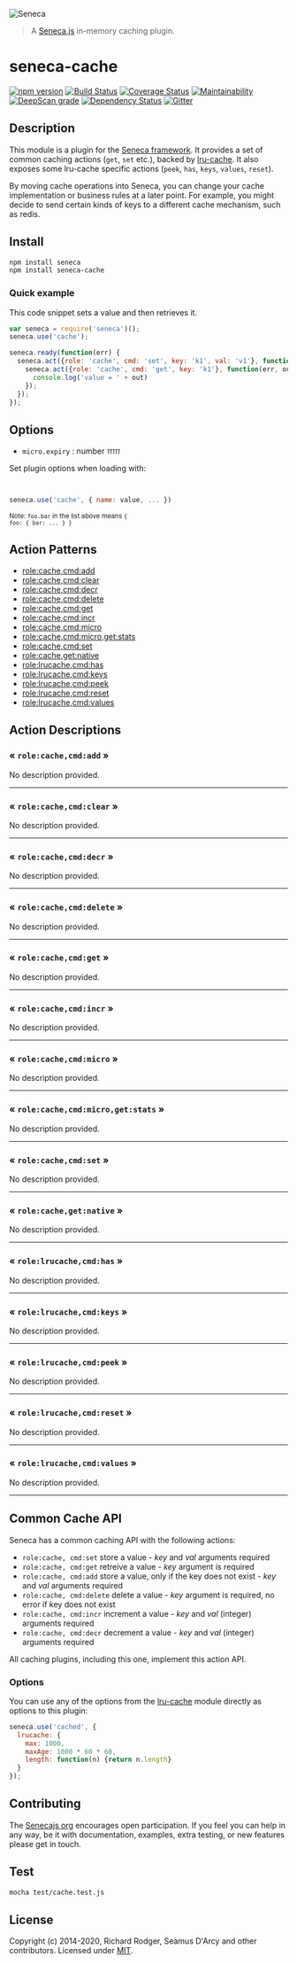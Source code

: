 ![Seneca](http://senecajs.org/files/assets/seneca-logo.png)

> A [Seneca.js][] in-memory caching plugin.

# seneca-cache
[![npm version][npm-badge]][npm-url]
[![Build Status][travis-badge]][travis-url]
[![Coverage Status][coveralls-badge]][coveralls-url]
[![Maintainability](https://api.codeclimate.com/v1/badges/9328019ed993fb5b1085/maintainability)](https://codeclimate.com/github/senecajs/seneca-cache/maintainability)
[![DeepScan grade](https://deepscan.io/api/teams/5016/projects/12815/branches/203961/badge/grade.svg)](https://deepscan.io/dashboard#view=project&tid=5016&pid=12815&bid=203961)
[![Dependency Status][david-badge]][david-url]
[![Gitter][gitter-badge]][gitter-url]

## Description

This module is a plugin for the [Seneca framework](http://senecajs.org). It provides a set of common caching actions (`get`, `set` etc.), backed by [lru-cache](https://github.com/isaacs/node-lru-cache).
It also exposes some lru-cache specific actions (`peek`, `has`, `keys`, `values`, `reset`).

By moving cache operations into Seneca, you can change your cache implementation or business rules at a later point.
For example, you might decide to send certain kinds of keys to a different cache mechanism, such as redis.


## Install

```sh
npm install seneca
npm install seneca-cache
```

### Quick example

This code snippet sets a value and then retrieves it.

```js
var seneca = require('seneca')();
seneca.use('cache');

seneca.ready(function(err) {
  seneca.act({role: 'cache', cmd: 'set', key: 'k1', val: 'v1'}, function(err) {
    seneca.act({role: 'cache', cmd: 'get', key: 'k1'}, function(err, out) {
      console.log('value = ' + out)
    });
  });
});
```


<!--START:options-->


## Options

* `micro.expiry` : number <i><small>11111</small></i>


Set plugin options when loading with:
```js


seneca.use('cache', { name: value, ... })


```


<small>Note: <code>foo.bar</code> in the list above means 
<code>{ foo: { bar: ... } }</code></small> 



<!--END:options-->

<!--START:action-list-->


## Action Patterns

* [role:cache,cmd:add](#-rolecachecmdadd-)
* [role:cache,cmd:clear](#-rolecachecmdclear-)
* [role:cache,cmd:decr](#-rolecachecmddecr-)
* [role:cache,cmd:delete](#-rolecachecmddelete-)
* [role:cache,cmd:get](#-rolecachecmdget-)
* [role:cache,cmd:incr](#-rolecachecmdincr-)
* [role:cache,cmd:micro](#-rolecachecmdmicro-)
* [role:cache,cmd:micro,get:stats](#-rolecachecmdmicrogetstats-)
* [role:cache,cmd:set](#-rolecachecmdset-)
* [role:cache,get:native](#-rolecachegetnative-)
* [role:lrucache,cmd:has](#-rolelrucachecmdhas-)
* [role:lrucache,cmd:keys](#-rolelrucachecmdkeys-)
* [role:lrucache,cmd:peek](#-rolelrucachecmdpeek-)
* [role:lrucache,cmd:reset](#-rolelrucachecmdreset-)
* [role:lrucache,cmd:values](#-rolelrucachecmdvalues-)


<!--END:action-list-->

<!--START:action-desc-->


## Action Descriptions

### &laquo; `role:cache,cmd:add` &raquo;

No description provided.



----------
### &laquo; `role:cache,cmd:clear` &raquo;

No description provided.



----------
### &laquo; `role:cache,cmd:decr` &raquo;

No description provided.



----------
### &laquo; `role:cache,cmd:delete` &raquo;

No description provided.



----------
### &laquo; `role:cache,cmd:get` &raquo;

No description provided.



----------
### &laquo; `role:cache,cmd:incr` &raquo;

No description provided.



----------
### &laquo; `role:cache,cmd:micro` &raquo;

No description provided.



----------
### &laquo; `role:cache,cmd:micro,get:stats` &raquo;

No description provided.



----------
### &laquo; `role:cache,cmd:set` &raquo;

No description provided.



----------
### &laquo; `role:cache,get:native` &raquo;

No description provided.



----------
### &laquo; `role:lrucache,cmd:has` &raquo;

No description provided.



----------
### &laquo; `role:lrucache,cmd:keys` &raquo;

No description provided.



----------
### &laquo; `role:lrucache,cmd:peek` &raquo;

No description provided.



----------
### &laquo; `role:lrucache,cmd:reset` &raquo;

No description provided.



----------
### &laquo; `role:lrucache,cmd:values` &raquo;

No description provided.



----------


<!--END:action-desc-->


## Common Cache API

Seneca has a common caching API with the following actions:

   * `role:cache, cmd:set` store a value - _key_ and _val_ arguments required
   * `role:cache, cmd:get` retreive a value - _key_ argument is required
   * `role:cache, cmd:add` store a value, only if the key does not exist - _key_ and _val_ arguments required
   * `role:cache, cmd:delete` delete a value - _key_ argument is required, no error if key does not exist
   * `role:cache, cmd:incr` increment a value - _key_ and _val_ (integer) arguments required
   * `role:cache, cmd:decr` decrement a value - _key_ and _val_ (integer) arguments required

All caching plugins, including this one, implement this action API.

### Options

You can use any of the options from the [lru-cache](https://github.com/isaacs/node-lru-cache) module directly as options to this plugin:

```js
seneca.use('cached', {
  lrucache: {
    max: 1000,
    maxAge: 1000 * 60 * 60,
    length: function(n) {return n.length}
  }
});
```

## Contributing

The [Senecajs org][] encourages open participation. If you feel you
can help in any way, be it with documentation, examples, extra
testing, or new features please get in touch.

## Test

```bash
mocha test/cache.test.js
```

## License

Copyright (c) 2014-2020, Richard Rodger, Seamus D'Arcy and other contributors.
Licensed under [MIT][].

[MIT]: ./LICENSE
[Seneca.js]: https://www.npmjs.com/package/seneca
[travis-badge]: https://travis-ci.org/senecajs/seneca-cache.svg
[travis-url]: https://travis-ci.org/senecajs/seneca-cache
[npm-badge]: https://img.shields.io/npm/v/@seneca/cache.svg
[npm-url]: https://npmjs.com/package/@seneca/cache
[david-badge]: https://david-dm.org/senecajs/seneca-cache.svg
[david-url]: https://david-dm.org/senecajs/seneca-cache
[gitter-badge]: https://badges.gitter.im/Join%20Chat.svg
[gitter-url]: https://gitter.im/senecajs/seneca
[coveralls-badge]: https://coveralls.io/repos/github/senecajs/seneca-cache/badge.svg?branch=master
[coveralls-url]: https://coveralls.io/github/senecajs/seneca-cache?branch=master
[Senecajs org]: https://github.com/senecajs/
